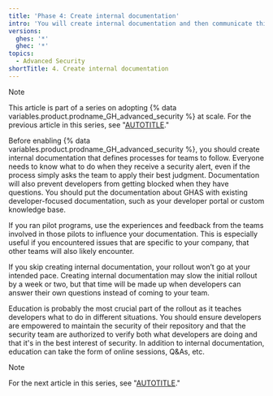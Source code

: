 ```yaml
---
title: 'Phase 4: Create internal documentation'
intro: 'You will create internal documentation and then communicate this to the consumers of {% data variables.product.prodname_GH_advanced_security %}.'
versions:
  ghes: '*'
  ghec: '*'
topics:
  - Advanced Security
shortTitle: 4. Create internal documentation
---
```


> [!NOTE]
> This article is part of a series on adopting {% data variables.product.prodname_GH_advanced_security %} at scale. For the previous article in this series, see "[AUTOTITLE](/code-security/adopting-github-advanced-security-at-scale/phase-3-pilot-programs)."

Before enabling {% data variables.product.prodname_GH_advanced_security %}, you should create internal documentation that defines processes for teams to follow. Everyone needs to know what to do when they receive a security alert, even if the process simply asks the team to apply their best judgment. Documentation will also prevent developers from getting blocked when they have questions. You should put the documentation about GHAS with existing developer-focused documentation, such as your developer portal or custom knowledge base.

If you ran pilot programs, use the experiences and feedback from the teams involved in those pilots to influence your documentation. This is especially useful if you encountered issues that are specific to your company, that other teams will also likely encounter.

If you skip creating internal documentation, your rollout won’t go at your intended pace. Creating internal documentation may slow the initial rollout by a week or two, but that time will be made up when developers can answer their own questions instead of coming to your team.

Education is probably the most crucial part of the rollout as it teaches developers what to do in different situations. You should ensure developers are empowered to maintain the security of their repository and that the security team are authorized to verify both what developers are doing and that it's in the best interest of security. In addition to internal documentation, education can take the form of online sessions, Q&As, etc.

> [!NOTE]
> For the next article in this series, see "[AUTOTITLE](/code-security/adopting-github-advanced-security-at-scale/phase-5-rollout-and-scale-code-scanning)."
